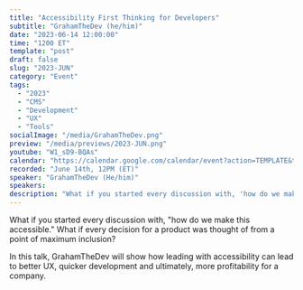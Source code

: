 ```yaml
---
title: "Accessibility First Thinking for Developers"
subtitle: "GrahamTheDev (he/him)"
date: "2023-06-14 12:00:00"
time: "1200 ET"
template: "post"
draft: false
slug: "2023-JUN"
category: "Event"
tags:
  - "2023"
  - "CMS"
  - "Development"
  - "UX"
  - "Tools"
socialImage: "/media/GrahamTheDev.png"
preview: "/media/previews/2023-JUN.png"
youtube: "W1_sD9-BQAs"
calendar: "https://calendar.google.com/calendar/event?action=TEMPLATE&tmeid=NGljamVpOTdyN2M0c2pqdWYxNDlrZGo0OTggdGVhbUBhMTF5dGFsa3MuY29t&tmsrc=team%40a11ytalks.com"
recorded: "June 14th, 12PM (ET)"
speaker: "GrahamTheDev (He/him)"
speakers:
description: "What if you started every discussion with, 'how do we make this accessible.' What if every decision for a product was thought of from a point of maximum inclusion?"
---
```

What if you started every discussion with, "how do we make this accessible." What if every decision for a product was thought of from a point of maximum inclusion?

In this talk, GrahamTheDev will show how leading with accessibility can lead to better UX, quicker development and ultimately, more profitability for a company.
